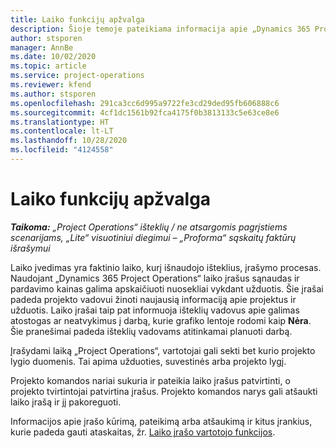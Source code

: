 ```yaml
---
title: Laiko funkcijų apžvalga
description: Šioje temoje pateikiama informacija apie „Dynamics 365 Project Operations“ esančias laiko funkcijas.
author: stsporen
manager: AnnBe
ms.date: 10/02/2020
ms.topic: article
ms.service: project-operations
ms.reviewer: kfend
ms.author: stsporen
ms.openlocfilehash: 291ca3cc6d995a9722fe3cd29ded95fb606888c6
ms.sourcegitcommit: 4cf1dc1561b92fca4175f0b3813133c5e63ce8e6
ms.translationtype: HT
ms.contentlocale: lt-LT
ms.lasthandoff: 10/28/2020
ms.locfileid: "4124558"
---
```

# <a name="time-overview"></a>Laiko funkcijų apžvalga

_**Taikoma:** „Project Operations“ išteklių / ne atsargomis pagrįstiems scenarijams, „Lite“ visuotiniui diegimui – „Proforma“ sąskaitų faktūrų išrašymui_

Laiko įvedimas yra faktinio laiko, kurį išnaudojo išteklius, įrašymo procesas. Naudojant „Dynamics 365 Project Operations“ laiko įrašus sąnaudas ir pardavimo kainas galima apskaičiuoti nuosekliai vykdant užduotis. Šie įrašai padeda projekto vadovui žinoti naujausią informaciją apie projektus ir užduotis. Laiko įrašai taip pat informuoja išteklių vadovus apie galimas atostogas ar neatvykimus į darbą, kurie grafiko lentoje rodomi kaip **Nėra**. Šie pranešimai padeda išteklių vadovams atitinkamai planuoti darbą.

Įrašydami laiką „Project Operations“, vartotojai gali sekti bet kurio projekto lygio duomenis. Tai apima užduoties, suvestinės arba projekto lygį.

Projekto komandos nariai sukuria ir pateikia laiko įrašus patvirtinti, o projekto tvirtintojai patvirtina įrašus. Projekto komandos narys gali atšaukti laiko įrašą ir jį pakoreguoti.

Informacijos apie įrašo kūrimą, pateikimą arba atšaukimą ir kitus įrankius, kurie padeda gauti ataskaitas, žr. [Laiko įrašo vartotojo funkcijos](ui-behavior-time.md).

